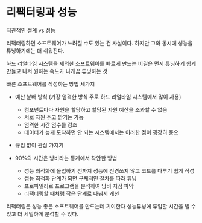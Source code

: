 # 리팩터링과 성능

직관적인 설계 vs 성능

리팩터링하면 소프트웨어가 느려질 수도 있는 건 사실이다. 하지만 그와 동시에 성능을 튜닝하기에는 더 쉬워진다.

하드 리얼타임 시스템을 제외한 소프트웨어를 빠르게 만드는 비결은 먼저 튜닝하기 쉽게 만들고 나서 원하는 속도가 나게끔 튜닝하는 것

빠른 소프트웨어를 작성하는 방법 세가지

-   예산 분배 방식 (가장 엄격한 방식 주로 하드 리얼타임 시스템에서 많이 사용)

    -   컴포넌트마다 자원을 할당하고 할당된 자원 예산을 초과할 수 없음
    -   서로 자원 주고 받기는 가능
    -   엄격한 시간 엄수를 강조
    -   데이터가 늦게 도착하면 안 되는 시스템에서는 이러한 점이 굉장히 중요

-   끊임 없이 관심 가지기
-   90%의 시간은 낭비라는 통계에서 착안한 방법
    -   성능 최적화에 돌입하기 전까지 성능에 신경쓰지 않고 코드를 다루기 쉽게 작성
    -   성능 최적화 단계가 되면 구체적인 절차를 따라 튜닝
    -   프로파일러로 프로그램을 분석하여 낭비 지점 파악
    -   리팩터링할 때처럼 작은 단계로 나눠서 개선

리팩터링은 성능 좋은 소프트웨어를 만드는데 기여한다 성능튜닝에 투입할 시간을 벌 수 있고 더 세밀하게 분석할 수 있다.
